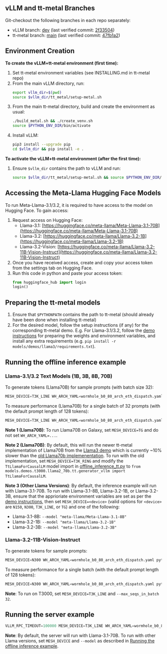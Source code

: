 
## vLLM and tt-metal Branches
Git-checkout the following branches in each repo separately:
- vLLM branch: [dev](https://github.com/tenstorrent/vllm/tree/dev) (last verified commit: [2f33504](https://github.com/tenstorrent/vllm/tree/2f33504bad49a6202d3685155107a6126a5b5e6e))
- tt-metal branch: [main](https://github.com/tenstorrent/tt-metal) (last verified commit: [47fb1a2](https://github.com/tenstorrent/tt-metal/tree/47fb1a2fb6e0b62ddfe3fc5fef95c18d4b857c20))

## Environment Creation

**To create the vLLM+tt-metal environment (first time):**
1. Set tt-metal environment variables (see INSTALLING.md in tt-metal repo)
2. From the main vLLM directory, run:
    ```sh
    export vllm_dir=$(pwd)
    source $vllm_dir/tt_metal/setup-metal.sh
    ```
3. From the main tt-metal directory, build and create the environment as usual:
    ```sh
    ./build_metal.sh && ./create_venv.sh
    source $PYTHON_ENV_DIR/bin/activate
    ```
4. Install vLLM:
    ```sh
    pip3 install --upgrade pip
    cd $vllm_dir && pip install -e .
    ```

**To activate the vLLM+tt-metal environment (after the first time):**
1. Ensure `$vllm_dir` contains the path to vLLM and run:
    ```sh
    source $vllm_dir/tt_metal/setup-metal.sh && source $PYTHON_ENV_DIR/bin/activate
    ```

## Accessing the Meta-Llama Hugging Face Models

To run Meta-Llama-3.1/3.2, it is required to have access to the model on Hugging Face. To gain access:
1. Request access on Hugging Face:
    - Llama-3.1: [https://huggingface.co/meta-llama/Meta-Llama-3.1-70B](https://huggingface.co/meta-llama/Meta-Llama-3.1-70B)
    - Llama-3.2: [https://huggingface.co/meta-llama/Llama-3.2-1B](https://huggingface.co/meta-llama/Llama-3.2-1B)
    - Llama-3.2-Vision: [https://huggingface.co/meta-llama/Llama-3.2-11B-Vision-Instruct](https://huggingface.co/meta-llama/Llama-3.2-11B-Vision-Instruct)
2. Once you have received access, create and copy your access token from the settings tab on Hugging Face.
3. Run this code in python and paste your access token:
    ```python
    from huggingface_hub import login
    login()
    ```

## Preparing the tt-metal models

1. Ensure that `$PYTHONPATH` contains the path to tt-metal (should already have been done when installing tt-metal)
2. For the desired model, follow the setup instructions (if any) for the corresponding tt-metal demo. E.g. For Llama-3.1/3.2, follow the [demo instructions](https://github.com/tenstorrent/tt-metal/tree/main/models/demos/llama3) for preparing the weights and environment variables, and install any extra requirements (e.g. `pip install -r models/demos/llama3/requirements.txt`).

## Running the offline inference example

### Llama-3.1/3.2 Text Models (1B, 3B, 8B, 70B)

To generate tokens (Llama70B) for sample prompts (with batch size 32):
```python
MESH_DEVICE=T3K_LINE WH_ARCH_YAML=wormhole_b0_80_arch_eth_dispatch.yaml python examples/offline_inference_tt.py
```

To measure performance (Llama70B) for a single batch of 32 prompts (with the default prompt length of 128 tokens):
```python
MESH_DEVICE=T3K_LINE WH_ARCH_YAML=wormhole_b0_80_arch_eth_dispatch.yaml python examples/offline_inference_tt.py --measure_perf
```

**Note 1 (Llama70B)**: To run Llama70B on Galaxy, set `MESH_DEVICE=TG` and do not set `WH_ARCH_YAML=...`.

**Note 2 (Llama70B)**: By default, this will run the newer tt-metal implementation of Llama70B from the [Llama3 demo](https://github.com/tenstorrent/tt-metal/tree/main/models/demos/llama3) which is currently ~10% slower than the [old Llama70b implemenentation](https://github.com/tenstorrent/tt-metal/tree/main/models/demos/t3000/llama3_70b). To run with the old implementation, set `MESH_DEVICE=T3K_RING` and modify the `TtLlamaForCausalLM` model import in [offline_inference_tt.py](https://github.com/tenstorrent/vllm/blob/dev/examples/offline_inference_tt.py) to `from models.demos.t3000.llama2_70b.tt.generator_vllm import TtLlamaForCausalLM`.

**Note 3 (Other Llama Versions)**: By default, the inference example will run with Llama-3.1-70B. To run with Llama-3.1-8B, Llama-3.2-1B, or Llama-3.2-3B, ensure that the apprioriate environment variables are set as per the [demo instructions](https://github.com/tenstorrent/tt-metal/tree/main/models/demos/llama3), then set `MESH_DEVICE=<device>` (valid options for `<device>` are `N150`, `N300`, `T3K_LINE`, or `TG`) and one of the following:
- Llama-3.1-8B: `--model "meta-llama/Meta-Llama-3.1-8B"`
- Llama-3.2-1B: `--model "meta-llama/Llama-3.2-1B"`
- Llama-3.2-3B: `--model "meta-llama/Llama-3.2-3B"`

### Llama-3.2-11B-Vision-Instruct

To generate tokens for sample prompts:
```python
MESH_DEVICE=N300 WH_ARCH_YAML=wormhole_b0_80_arch_eth_dispatch.yaml python examples/offline_inference_tt.py --model "meta-llama/Llama-3.2-11B-Vision-Instruct" --multi_modal --max_seqs_in_batch 16 --num_repeat_prompts 8
```

To measure performance for a single batch (with the default prompt length of 128 tokens):
```python
MESH_DEVICE=N300 WH_ARCH_YAML=wormhole_b0_80_arch_eth_dispatch.yaml python examples/offline_inference_tt.py --model "meta-llama/Llama-3.2-11B-Vision-Instruct" --measure_perf --multi_modal --max_seqs_in_batch 16
```

**Note**: To run on T3000, set `MESH_DEVICE=T3K_LINE` and `--max_seqs_in_batch 32`.

## Running the server example

```python
VLLM_RPC_TIMEOUT=100000 MESH_DEVICE=T3K_LINE WH_ARCH_YAML=wormhole_b0_80_arch_eth_dispatch.yaml python examples/server_example_tt.py
```

**Note**: By default, the server will run with Llama-3.1-70B. To run with other Llama versions, set `MESH_DEVICE` and `--model` as described in [Running the offline inference example](#running-the-offline-inference-example).

